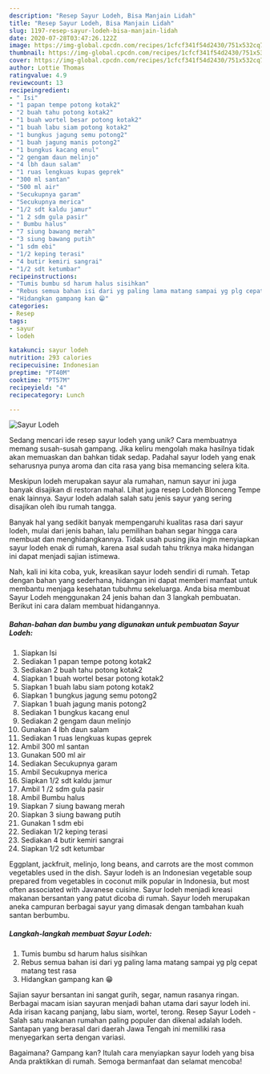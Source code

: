 ```yaml
---
description: "Resep Sayur Lodeh, Bisa Manjain Lidah"
title: "Resep Sayur Lodeh, Bisa Manjain Lidah"
slug: 1197-resep-sayur-lodeh-bisa-manjain-lidah
date: 2020-07-28T03:47:26.122Z
image: https://img-global.cpcdn.com/recipes/1cfcf341f54d2430/751x532cq70/sayur-lodeh-foto-resep-utama.jpg
thumbnail: https://img-global.cpcdn.com/recipes/1cfcf341f54d2430/751x532cq70/sayur-lodeh-foto-resep-utama.jpg
cover: https://img-global.cpcdn.com/recipes/1cfcf341f54d2430/751x532cq70/sayur-lodeh-foto-resep-utama.jpg
author: Lottie Thomas
ratingvalue: 4.9
reviewcount: 13
recipeingredient:
- " Isi"
- "1 papan tempe potong kotak2"
- "2 buah tahu potong kotak2"
- "1 buah wortel besar potong kotak2"
- "1 buah labu siam potong kotak2"
- "1 bungkus jagung semu potong2"
- "1 buah jagung manis potong2"
- "1 bungkus kacang enul"
- "2 gengam daun melinjo"
- "4 lbh daun salam"
- "1 ruas lengkuas kupas geprek"
- "300 ml santan"
- "500 ml air"
- "Secukupnya garam"
- "Secukupnya merica"
- "1/2 sdt kaldu jamur"
- "1 2 sdm gula pasir"
- " Bumbu halus"
- "7 siung bawang merah"
- "3 siung bawang putih"
- "1 sdm ebi"
- "1/2 keping terasi"
- "4 butir kemiri sangrai"
- "1/2 sdt ketumbar"
recipeinstructions:
- "Tumis bumbu sd harum halus sisihkan"
- "Rebus semua bahan isi dari yg paling lama matang sampai yg plg cepat matang test rasa"
- "Hidangkan gampang kan 😁"
categories:
- Resep
tags:
- sayur
- lodeh

katakunci: sayur lodeh 
nutrition: 293 calories
recipecuisine: Indonesian
preptime: "PT40M"
cooktime: "PT57M"
recipeyield: "4"
recipecategory: Lunch

---
```



![Sayur Lodeh](https://img-global.cpcdn.com/recipes/1cfcf341f54d2430/751x532cq70/sayur-lodeh-foto-resep-utama.jpg)

Sedang mencari ide resep sayur lodeh yang unik? Cara membuatnya memang susah-susah gampang. Jika keliru mengolah maka hasilnya tidak akan memuaskan dan bahkan tidak sedap. Padahal sayur lodeh yang enak seharusnya punya aroma dan cita rasa yang bisa memancing selera kita.

Meskipun lodeh merupakan sayur ala rumahan, namun sayur ini juga banyak disajikan di restoran mahal. Lihat juga resep Lodeh Blonceng Tempe enak lainnya. Sayur lodeh adalah salah satu jenis sayur yang sering disajikan oleh ibu rumah tangga.

Banyak hal yang sedikit banyak mempengaruhi kualitas rasa dari sayur lodeh, mulai dari jenis bahan, lalu pemilihan bahan segar hingga cara membuat dan menghidangkannya. Tidak usah pusing jika ingin menyiapkan sayur lodeh enak di rumah, karena asal sudah tahu triknya maka hidangan ini dapat menjadi sajian istimewa.


Nah, kali ini kita coba, yuk, kreasikan sayur lodeh sendiri di rumah. Tetap dengan bahan yang sederhana, hidangan ini dapat memberi manfaat untuk membantu menjaga kesehatan tubuhmu sekeluarga. Anda bisa membuat Sayur Lodeh menggunakan 24 jenis bahan dan 3 langkah pembuatan. Berikut ini cara dalam membuat hidangannya.

<!--inarticleads1-->

##### Bahan-bahan dan bumbu yang digunakan untuk pembuatan Sayur Lodeh:

1. Siapkan  Isi
1. Sediakan 1 papan tempe potong kotak2
1. Sediakan 2 buah tahu potong kotak2
1. Siapkan 1 buah wortel besar potong kotak2
1. Siapkan 1 buah labu siam potong kotak2
1. Siapkan 1 bungkus jagung semu potong2
1. Siapkan 1 buah jagung manis potong2
1. Sediakan 1 bungkus kacang enul
1. Sediakan 2 gengam daun melinjo
1. Gunakan 4 lbh daun salam
1. Sediakan 1 ruas lengkuas kupas geprek
1. Ambil 300 ml santan
1. Gunakan 500 ml air
1. Sediakan Secukupnya garam
1. Ambil Secukupnya merica
1. Siapkan 1/2 sdt kaldu jamur
1. Ambil 1 /2 sdm gula pasir
1. Ambil  Bumbu halus
1. Siapkan 7 siung bawang merah
1. Siapkan 3 siung bawang putih
1. Gunakan 1 sdm ebi
1. Sediakan 1/2 keping terasi
1. Sediakan 4 butir kemiri sangrai
1. Siapkan 1/2 sdt ketumbar


Eggplant, jackfruit, melinjo, long beans, and carrots are the most common vegetables used in the dish. Sayur lodeh is an Indonesian vegetable soup prepared from vegetables in coconut milk popular in Indonesia, but most often associated with Javanese cuisine. Sayur lodeh menjadi kreasi makanan bersantan yang patut dicoba di rumah. Sayur lodeh merupakan aneka campuran berbagai sayur yang dimasak dengan tambahan kuah santan berbumbu. 

<!--inarticleads2-->

##### Langkah-langkah membuat Sayur Lodeh:

1. Tumis bumbu sd harum halus sisihkan
1. Rebus semua bahan isi dari yg paling lama matang sampai yg plg cepat matang test rasa
1. Hidangkan gampang kan 😁


Sajian sayur bersantan ini sangat gurih, segar, namun rasanya ringan. Berbagai macam isian sayuran menjadi bahan utama dari sayur lodeh ini. Ada irisan kacang panjang, labu siam, wortel, terong. Resep Sayur Lodeh - Salah satu makanan rumahan paling populer dan dikenal adalah lodeh. Santapan yang berasal dari daerah Jawa Tengah ini memiliki rasa menyegarkan serta dengan variasi. 

Bagaimana? Gampang kan? Itulah cara menyiapkan sayur lodeh yang bisa Anda praktikkan di rumah. Semoga bermanfaat dan selamat mencoba!
